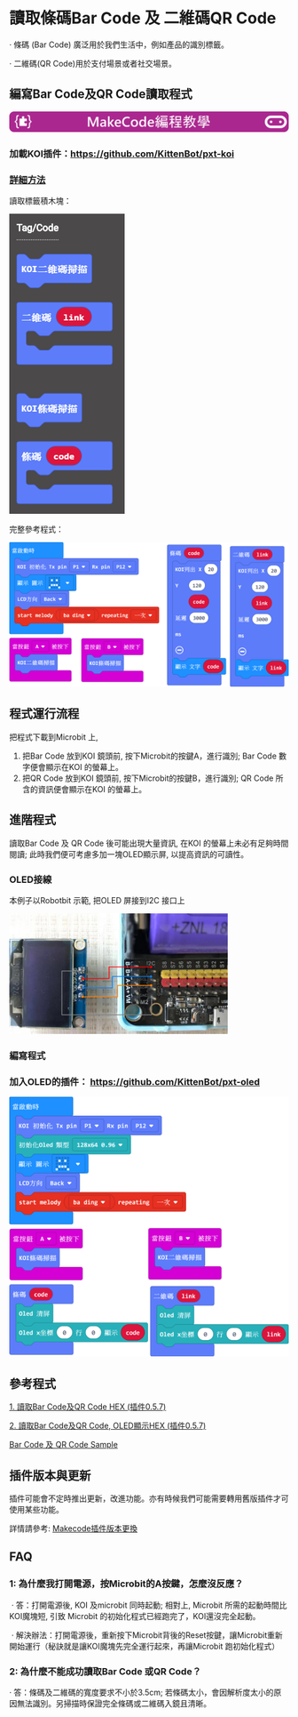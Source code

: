 # **讀取條碼Bar Code 及 二維碼QR Code**

·    條碼 (Bar Code) 廣泛用於我們生活中，例如產品的識別標籤。

·    二維碼(QR Code)用於支付場景或者社交場景。



## 編寫Bar Code及QR Code讀取程式

![](../../functional_module/PWmodules/images/mcbanner.png)

### 加載KOI插件：https://github.com/KittenBot/pxt-koi

### [詳細方法](../../Makecode/powerBrickMC)


讀取標籤積木塊：

 ![](KOI06/01.png)



完整參考程式：

  ![](KOI06/02-1.png)



## 程式運行流程

把程式下載到Microbit 上, 

1. 把Bar Code 放到KOI 鏡頭前, 按下Microbit的按鍵A，進行識別;  Bar Code 數字便會顯示在KOI 的螢幕上。
2. 把QR Code 放到KOI 鏡頭前, 按下Microbit的按鍵B，進行識別;  QR Code 所含的資訊便會顯示在KOI 的螢幕上。



## 進階程式

讀取Bar Code 及 QR Code 後可能出現大量資訊, 在KOI 的螢幕上未必有足夠時間閱讀; 此時我們便可考慮多加一塊OLED顯示屏, 以提高資訊的可讀性。

### OLED接線

本例子以Robotbit 示範, 把OLED 屏接到I2C 接口上

 ![](KOI06/03-1.png)



### 編寫程式

### 加入OLED的插件： https://github.com/KittenBot/pxt-oled

 ![](KOI06/04-1.png)





## 參考程式

[1. 讀取Bar Code及QR Code HEX (插件0.5.7)](https://makecode.microbit.org/_bUKY6cULX7E8)

[2. 讀取Bar Code及QR Code, OLED顯示HEX (插件0.5.7)](https://makecode.microbit.org/_9VxF5J8Tu3kD)

[Bar Code 及 QR Code Sample](https://bit.ly/KOIBarAndQRCodeSample)

## 插件版本與更新

插件可能會不定時推出更新，改進功能。亦有時候我們可能需要轉用舊版插件才可使用某些功能。

詳情請參考: [Makecode插件版本更換](../../Makecode/makecode_extensionUpdate)

## FAQ

### 1: 為什麼我打開電源，按Microbit的A按鍵，怎麼沒反應？

​       ·    答：打開電源後, KOI 及microbit 同時起動; 相對上, Microbit 所需的起動時間比KOI魔塊短, 引致 Microbit 的初始化程式已經跑完了，KOI還沒完全起動。

​       ·    解決辦法：打開電源後，重新按下Microbit背後的Reset按鍵，讓Microbit重新開始運行（秘訣就是讓KOI魔塊先完全運行起來，再讓Microbit 跑初始化程式）



### 2: 為什麼不能成功讀取Bar Code 或QR Code？

   ·    答：條碼及二維碼的寬度要求不小於3.5cm; 若條碼太小，會因解析度太小的原因無法識別。另掃描時保證完全條碼或二維碼入鏡且清晰。


   

   



